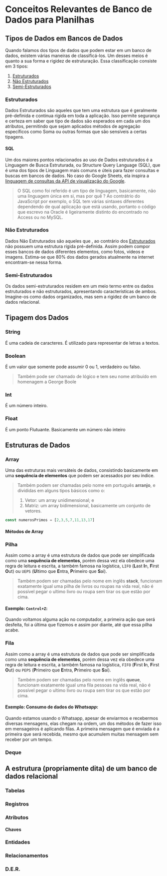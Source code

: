 # Conceitos Relevantes de Banco de Dados para Planilhas

## Tipos de Dados em Bancos de Dados

Quando falamos dos tipos de dados que podem estar em um banco de dados, existem várias maneiras de classificá-los. Um desses meios é quanto a sua forma e rigidez de estruturação. Essa classificação consiste em 3 tipos:

1. [Estruturados](./DBConcepts.md#estruturados)
2. [Não Estruturados](./DBConcepts.md#não-estruturados)
3. [Semi-Estruturados](./DBConcepts.md#semi-estruturados)

<!-- **Mas no que isso vai me ajudar nas planilhas?**
O Google Sheets força automaticamente os tipos de cada uma das colunas, ou atributos. -->

### Estruturados

Dados Estruturados são aqueles que tem uma estrutura que é geralmente pré-definida e continua rígida em toda a aplicação. Isso permite segurança e certeza em saber que tipo de dados são esperados em cada um dos atributos, permitindo que sejam aplicados métodos de agregação específicos como Soma ou outras formas que são sensíveis a certas tipagens.

#### SQL

Um dos maiores pontos relacionados ao uso de Dados estruturados é a Linguagem de Busca Estruturada, ou Structure Query Language (SQL), que é uma dos tipos de Linguagem mais comuns e úteis para fazer consultas e buscas em bancos de dados. No caso do Google Sheets, ela inspira a [linguagem de consultas da API de visualização do Google](https://developers.google.com/chart/interactive/docs/querylanguage?hl=pt-br).

> O SQL como foi referido é um tipo de linguagem, basicamente, não uma linguagem única em si, mas por quê ? Ao contrátrio do JavaScript por exemplo, o SQL tem várias sintaxes diferentes dependendo de qual aplicação que está usando, portanto o código que escrevo na Oracle é ligeiramente distinto do encontrado no Access ou no MySQL.

### Não Estruturados

Dados Não Estruturados são aqueles que , ao contrário dos [Estruturados](./DBConcepts.md#estruturados) não possuem uma estrutura rígida pré-definida. Assim podem compor esses bancos de dados diferentes elementos, como fotos, vídeos e imagens. Estima-se que 80% dos dados gerados atualmente na internet encontram-se nessa forma.

### Semi-Estruturados

Os dados semi-estruturados residem em um meio termo entre os dados estruturados e não estruturados, apresentando características de ambos. Imagine-os como dados organizados, mas sem a rigidez de um banco de dados relacional.

## Tipagem dos Dados

### String

É uma cadeia de caracteres. É utilizado para representar de letras a textos.

### Boolean

É um valor que somente pode assumir 0 ou 1, verdadeiro ou falso.

> Também pode ser chamado de lógico e tem seu nome atribuído em homenagem a George Boole

### Int

É um número inteiro.

### Float

É um ponto Flutuante. Basicamente um número não inteiro

## Estruturas de Dados

### Array

Uma das estruturas mais versáteis de dados, consistindo basicamente em uma **sequência de elementos** que podem ser acessados por seu índice.

> Também podem ser chamadas pelo nome em português **arranjo**, e divididas em alguns tipos básicos como o:
>
> 1. Vetor: um array unidimensional; e
> 2. Matriz: um array bidimensional, basicamente um conjunto de vetores.

```JavaScript
const numerosPrimos = [2,3,5,7,11,13,17]
```

#### Métodos de Array

### Pilha

Assim como a array é uma estrutura de dados que pode ser simplificada como uma **sequência de elementos**, porém dessa vez ela obedece uma regra de leitura e escrita, a também famosa na logística, `LIFO` (**L**ast **I**n, **F**irst **O**ut) ou `UEPS` (**U**ltimo que **E**ntra, **P**rimeiro que **S**ai).

> Também podem ser chamadas pelo nome em inglês **stack**, funcionam exatamente igual uma pilha de livros ou roupas na vida real, não é possível pegar o ultimo livro ou roupa sem tirar os que estão por cima.

#### Exemplo: `Control+Z`:  
 Quando voltamos alguma ação no computador, a primeira ação que será desfeita, foi a última que fizemos e assim por diante, até que essa pilha acabe.

### Fila

Assim como a array é uma estrutura de dados que pode ser simplificada como uma **sequência de elementos**, porém dessa vez ela obedece uma regra de leitura e escrita, a também famosa na logística, `FIFO` (**F**irst **I**n, **F**irst **O**ut) ou `PEPS` (**P**rimeiro que **E**ntra, **P**rimeiro que **S**ai).

> Também podem ser chamadas pelo nome em inglês **queue**, funcionam exatamente igual uma fila pessoas na vida real, não é possível pegar o ultimo livro ou roupa sem tirar os que estão por cima.

#### Exemplo: Consumo de dados do **_Whatsapp_**:  
 Quando estamos usando o Whatsapp, apesar de enviarmos e recebermos diversas mensagens, elas chegam na ordem, um dos métodos de fazer isso em mensageiros é aplicando filas. A primeira mensagem que é enviada é a primeira que será recebida, mesmo que acumulem muitas mensagem sem receber por um tempo.

### Deque

## A estrutura (propriamente dita) de um banco de dados relacional

### Tabelas

### Registros

### Atributos

#### Chaves

### Entidades

### Relacionamentos

### D.E.R.
